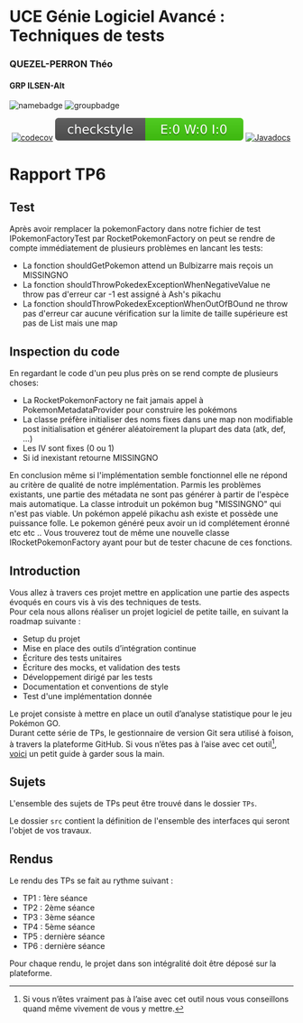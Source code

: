 # UCE Génie Logiciel Avancé : Techniques de tests

### QUEZEL-PERRON Théo
#### GRP ILSEN-Alt
![namebadge](https://img.shields.io/static/v1?label=Nom&message=Théo%20QUEZEL-PERRON&color=e942f5)
![groupbadge](https://img.shields.io/static/v1?label=Groupe&message=ILSEN-ALT-Gr1&color=lightgrey)

[![<Dolgarek>](https://circleci.com/gh/Dolgarek/ceri-m1-techniques-de-test.svg?style=svg)](https://www.youtube.com/watch?v=dQw4w9WgXcQ)
[![codecov](https://codecov.io/gh/Dolgarek/ceri-m1-techniques-de-test/branch/master/graph/badge.svg?token=632K7U2LMS)](https://codecov.io/gh/Dolgarek/ceri-m1-techniques-de-test)
![Checkstyle](docs/badges/checkstyle-result.svg)
[![Javadocs](https://img.shields.io/static/v1?label=JAVADOCS&message=LINK&color=blue)](https://dolgarek.github.io/ceri-m1-techniques-de-test/)

# Rapport TP6

## Test

Après avoir remplacer la pokemonFactory dans notre fichier de test IPokemonFactoryTest par RocketPokemonFactory
on peut se rendre de compte immédiatement de plusieurs problèmes en lancant les tests:

- La fonction shouldGetPokemon attend un Bulbizarre mais reçois un MISSINGNO
- La fonction shouldThrowPokedexExceptionWhenNegativeValue ne throw pas d'erreur car -1 est assigné à Ash's pikachu
- La fonction shouldThrowPokedexExceptionWhenOutOfBOund ne throw pas d'erreur car aucune vérification sur la limite de taille supérieure est pas de List mais une map

## Inspection du code

En regardant le code d'un peu plus près on se rend compte de plusieurs choses:

- La RocketPokemonFactory ne fait jamais appel à PokemonMetadataProvider pour construire les pokémons
- La classe préfère initialiser des noms fixes dans une map non modifiable post initialisation et générer aléatoirement la plupart des data (atk, def, ...)
- Les IV sont fixes (0 ou 1)
- Si id inexistant retourne MISSINGNO

En conclusion même si l'implémentation semble fonctionnel elle ne répond au critère de qualité de notre implémentation.
Parmis les problèmes existants, une partie des métadata ne sont pas générer à partir de l'espèce mais automatique.
La classe introduit un pokémon bug "MISSINGNO" qui n'est pas viable.
Un pokémon appelé pikachu ash existe et possède une puissance folle.
Le pokemon généré peux avoir un id complétement éronné etc etc ..
Vous trouverez tout de même une nouvelle classe IRocketPokemonFactory ayant pour but de tester chacune de ces fonctions.


## Introduction

Vous allez à travers ces projet mettre en application une partie des aspects évoqués en cours vis à vis des techniques de tests.  
Pour cela nous allons réaliser un projet logiciel de petite taille, en suivant la roadmap suivante : 
- Setup du projet
- Mise en place des outils d’intégration continue
- Écriture des tests unitaires
- Écriture des mocks, et validation des tests
- Développement dirigé par les tests
- Documentation et conventions de style
- Test d'une implémentation donnée

Le projet consiste à mettre en place un outil d’analyse statistique pour le jeu Pokémon GO.  
Durant cette série de TPs, le gestionnaire de version Git sera utilisé à foison, à travers la plateforme GitHub. Si vous n’êtes pas à l’aise avec cet outil[^1], [voici](http://rogerdudler.github.io/git-guide/) un petit guide à garder sous la main.

## Sujets

L'ensemble des sujets de TPs peut être trouvé dans le dossier `TPs`.

Le dossier `src` contient la définition de l'ensemble des interfaces qui seront l'objet de vos travaux.

## Rendus

Le rendu des TPs se fait au rythme suivant :

- TP1 : 1ère séance
- TP2 : 2ème séance
- TP3 : 3ème séance
- TP4 : 5ème séance
- TP5 : dernière séance
- TP6 : dernière séance

Pour chaque rendu, le projet dans son intégralité doit être déposé sur la plateforme.

[^1]: Si vous n’êtes vraiment pas à l’aise avec cet outil nous vous conseillons quand même vivement de vous y mettre.
